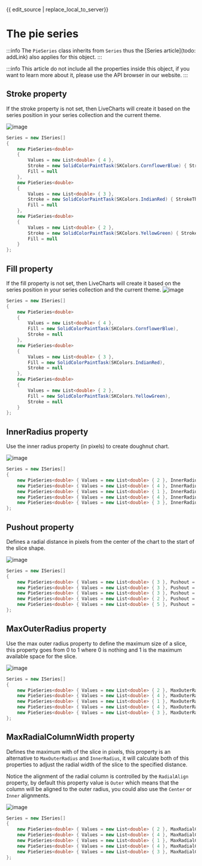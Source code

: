 <div id="edit-this-article-source">
    {{ edit_source | replace_local_to_server}}
</div>

# The pie series

:::info
The `PieSeries` class inherits from `Series` thus the [Series article](todo: addLink) also applies for this object.
:::

:::info
This article do not include all the properties inside this object, if you want to learn more about it, please use the 
API browser in our website.
:::

## Stroke property

If the stroke property is not set, then LiveCharts will create it based on the series position in your series collection
and the current theme.

![image](https://raw.githubusercontent.com/beto-rodriguez/LiveCharts2/master/docs/_assets/piestroke.png)

``` c#
Series = new ISeries[]
{
    new PieSeries<double>
    {
        Values = new List<double> { 4 },
        Stroke = new SolidColorPaintTask(SKColors.CornflowerBlue) { StrokeThickness = 3 },
        Fill = null
    },
    new PieSeries<double>
    {
        Values = new List<double> { 3 },
        Stroke = new SolidColorPaintTask(SKColors.IndianRed) { StrokeThickness = 6 },
        Fill = null
    },
    new PieSeries<double>
    {
        Values = new List<double> { 2 },
        Stroke = new SolidColorPaintTask(SKColors.YellowGreen) { StrokeThickness = 10 },
        Fill = null
    }
};
```

## Fill property

If the fill property is not set, then LiveCharts will create it based on the series position in your series collection
and the current theme.
![image](https://raw.githubusercontent.com/beto-rodriguez/LiveCharts2/master/docs/_assets/piefill.png)

``` c#
Series = new ISeries[]
{
    new PieSeries<double>
    {
        Values = new List<double> { 4 },
        Fill = new SolidColorPaintTask(SKColors.CornflowerBlue),
        Stroke = null
    },
    new PieSeries<double>
    {
        Values = new List<double> { 3 },
        Fill = new SolidColorPaintTask(SKColors.IndianRed),
        Stroke = null
    },
    new PieSeries<double>
    {
        Values = new List<double> { 2 },
        Fill = new SolidColorPaintTask(SKColors.YellowGreen),
        Stroke = null
    }
};
```

## InnerRadius property

Use the inner radius property (in pixels) to create doughnut chart.

![image](https://raw.githubusercontent.com/beto-rodriguez/LiveCharts2/master/docs/_assets/pieir.png)

``` c#
Series = new ISeries[]
{
    new PieSeries<double> { Values = new List<double> { 2 }, InnerRadius = 150 },
    new PieSeries<double> { Values = new List<double> { 4 }, InnerRadius = 150 },
    new PieSeries<double> { Values = new List<double> { 1 }, InnerRadius = 150 },
    new PieSeries<double> { Values = new List<double> { 4 }, InnerRadius = 150 },
    new PieSeries<double> { Values = new List<double> { 3 }, InnerRadius = 150 }
};
```

## Pushout property

Defines a radial distance in pixels from the center of the chart to the start of the slice shape.

![image](https://raw.githubusercontent.com/beto-rodriguez/LiveCharts2/master/docs/_assets/piepo.png)

``` c#
Series = new ISeries[]
{
    new PieSeries<double> { Values = new List<double> { 3 }, Pushout = 8 },
    new PieSeries<double> { Values = new List<double> { 3 }, Pushout = 8 },
    new PieSeries<double> { Values = new List<double> { 3 }, Pushout = 8 },
    new PieSeries<double> { Values = new List<double> { 2 }, Pushout = 8 },
    new PieSeries<double> { Values = new List<double> { 5 }, Pushout = 40 }
};
```

## MaxOuterRadius property

Use the max outer radius property to define the maximum size of a slice, this property goes from 0 to 1
where 0 is nothing and 1 is the maximum available space for the slice.

![image](https://raw.githubusercontent.com/beto-rodriguez/LiveCharts2/master/docs/_assets/piemor.png)

``` c#
Series = new ISeries[]
{
    new PieSeries<double> { Values = new List<double> { 2 }, MaxOuterRadius = 1.0 },
    new PieSeries<double> { Values = new List<double> { 4 }, MaxOuterRadius = 0.9 },
    new PieSeries<double> { Values = new List<double> { 1 }, MaxOuterRadius = 0.8 },
    new PieSeries<double> { Values = new List<double> { 4 }, MaxOuterRadius = 0.7 },
    new PieSeries<double> { Values = new List<double> { 3 }, MaxOuterRadius = 0.6 }
};
```

## MaxRadialColumnWidth property

Defines the maximum with of the slice in pixels, this property is an alternative to `MaxOuterRadius` and `InnerRadius`,
it will calculate both of this properties to adjust the radial width of the slice to the specified distance.

Notice the alignment of the radial column is controlled by the `RadialAlign` property, by default this property value is
`Outer` which means that the column will be aligned to the outer radius, you could also use the `Center` or `Inner` alignments.

![image](https://raw.githubusercontent.com/beto-rodriguez/LiveCharts2/master/docs/_assets/piemmrw.png)

``` c#
Series = new ISeries[]
{
    new PieSeries<double> { Values = new List<double> { 2 }, MaxRadialColumnWidth = 40 },
    new PieSeries<double> { Values = new List<double> { 4 }, MaxRadialColumnWidth = 40 },
    new PieSeries<double> { Values = new List<double> { 1 }, MaxRadialColumnWidth = 40 },
    new PieSeries<double> { Values = new List<double> { 4 }, MaxRadialColumnWidth = 40 },
    new PieSeries<double> { Values = new List<double> { 3 }, MaxRadialColumnWidth = 40 }
};
```